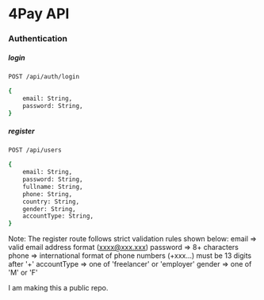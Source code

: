 # 4Pay API

### Authentication

##### login
```sh
POST /api/auth/login

{
    email: String,
    password: String,
}
```

##### register
```sh
POST /api/users

{
    email: String,
    password: String,
    fullname: String,
    phone: String,
    country: String,
    gender: String,
    accountType: String,
}
```
Note: The register route follows strict validation rules shown below:
email => valid email address format (xxxx@xxx.xxx)
password => 8+ characters
phone => international format of phone numbers (+xxx...) must be 13 digits after '+'
accountType => one of 'freelancer' or 'employer'
gender => one of 'M' or 'F'

I am making this a public repo.
